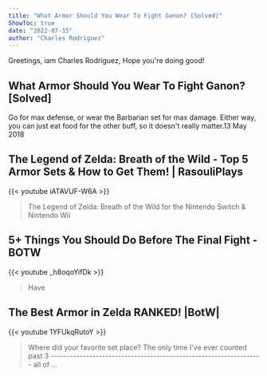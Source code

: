 ```yaml
---
title: "What Armor Should You Wear To Fight Ganon? [Solved]"
ShowToc: true 
date: "2022-07-15"
author: "Charles Rodriguez" 
---
```


Greetings, iam Charles Rodriguez, Hope you're doing good!
## What Armor Should You Wear To Fight Ganon? [Solved]
Go for max defense, or wear the Barbarian set for max damage. Either way, you can just eat food for the other buff, so it doesn't really matter.13 May 2018

## The Legend of Zelda: Breath of the Wild - Top 5 Armor Sets & How to Get Them! | RasouliPlays
{{< youtube iATAVUF-W6A >}}
>The Legend of Zelda: Breath of the Wild for the Nintendo Switch & Nintendo Wii 

## 5+ Things You Should Do Before The Final Fight - BOTW
{{< youtube _h8oqoYifDk >}}
>Have 

## The Best Armor in Zelda RANKED! |BotW|
{{< youtube 1YFUkqRutoY >}}
>Where did your favorite set place? The only time I've ever counted past 3 ------------------------------------------------------------------ all of ...

